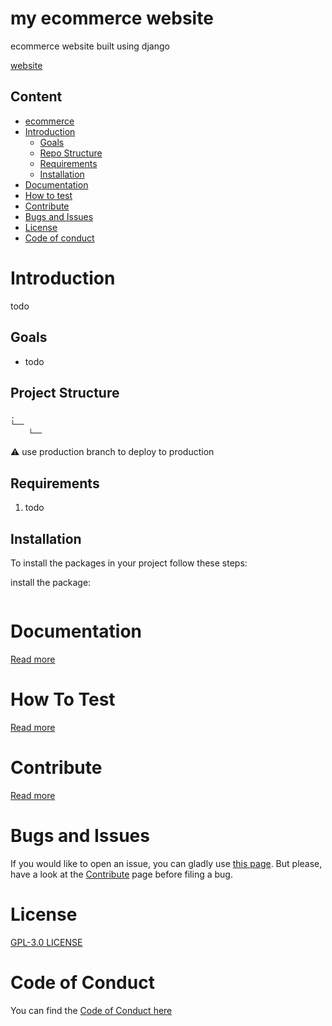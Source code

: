 # my ecommerce website

ecommerce website built using django

[website](https://ahmedelasmai.eu.pythonanywhere.com/products/)

## Content

- [ecommerce](#my-ecommerce-website)
- [Introduction](#introduction)
  - [Goals](#goals)
  - [Repo Structure](#repo-structure)
  - [Requirements](#requirements)
  - [Installation](#installation)
- [Documentation](#documentation)
- [How to test](#white_check_mark-how-to-test)
- [Contribute](#contribute)
- [Bugs and Issues](#bugs-and-issues)
- [License](#license)
- [Code of conduct](#code-of-conduct)

# Introduction

todo

## Goals

- todo

## Project Structure

    .
    └── 
        └── 
        
:warning: use production branch to deploy to production

## Requirements

1. todo

## Installation

To install the packages in your project follow these steps:

install the package:

```bash

```

# Documentation

[Read more](./docs/)

# How To Test

[Read more](./docs/TESTING.md)

# Contribute

[Read more](./docs/CONTRIBUTE.md)

# Bugs and Issues

If you would like to open an issue, you can gladly use [this page](https://github.com/jacketoff/ecommerce/issues).
But please, have a look at the [Contribute](./docs/CONTRIBUTE.md) page before filing a bug.

# License

[GPL-3.0 LICENSE](./LICENSE.md)

# Code of Conduct

You can find the [Code of Conduct here](./docs/CODE_OF_CONDUCT.md)
